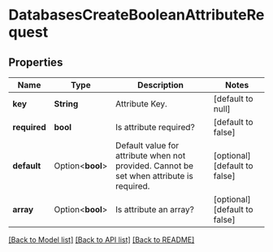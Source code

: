 # DatabasesCreateBooleanAttributeRequest

## Properties

Name | Type | Description | Notes
------------ | ------------- | ------------- | -------------
**key** | **String** | Attribute Key. | [default to null]
**required** | **bool** | Is attribute required? | [default to false]
**default** | Option<**bool**> | Default value for attribute when not provided. Cannot be set when attribute is required. | [optional][default to false]
**array** | Option<**bool**> | Is attribute an array? | [optional][default to false]

[[Back to Model list]](../README.md#documentation-for-models) [[Back to API list]](../README.md#documentation-for-api-endpoints) [[Back to README]](../README.md)


